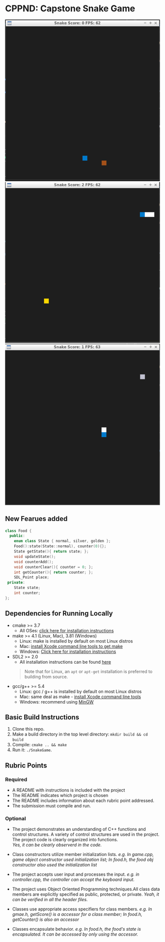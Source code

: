 # CPPND: Capstone Snake Game 
![GITHUB](bronze.PNG)
![GITHUB](golden.PNG)
![GITHUB](silver.PNG)
## New Fearues added
```cpp
class Food {
  public:
    enum class State { normal, silver, golden };
    Food():state(State::normal), counter(0){};
    State getState(){ return state; };
    void updateState();
    void counterAdd();
    void counterClear(){ counter = 0; };
    int getCounter(){ return counter; };
    SDL_Point place;
 private:
    State state;
    int counter;
};
```


## Dependencies for Running Locally
* cmake >= 3.7
  * All OSes: [click here for installation instructions](https://cmake.org/install/)
* make >= 4.1 (Linux, Mac), 3.81 (Windows)
  * Linux: make is installed by default on most Linux distros
  * Mac: [install Xcode command line tools to get make](https://developer.apple.com/xcode/features/)
  * Windows: [Click here for installation instructions](http://gnuwin32.sourceforge.net/packages/make.htm)
* SDL2 >= 2.0
  * All installation instructions can be found [here](https://wiki.libsdl.org/Installation)
  >Note that for Linux, an `apt` or `apt-get` installation is preferred to building from source. 
* gcc/g++ >= 5.4
  * Linux: gcc / g++ is installed by default on most Linux distros
  * Mac: same deal as make - [install Xcode command line tools](https://developer.apple.com/xcode/features/)
  * Windows: recommend using [MinGW](http://www.mingw.org/)

## Basic Build Instructions

1. Clone this repo.
2. Make a build directory in the top level directory: `mkdir build && cd build`
3. Compile: `cmake .. && make`
4. Run it: `./SnakeGame`.

## Rubric Points
### Required
* A README with instructions is included with the project
* The README indicates which project is chosen
* The README includes information about each rubric point addressed.
* The submission must compile and run.
### Optional
* The project demonstrates an understanding of C++ functions and control structures. A variety of control structures are used in the project. The project code is clearly organized into functions.<br>
*Yes, it can be clearly observerd in the code.*
* Class constructors utilize member initialization lists.
*e.g. In game.cpp, game object constructor used initialization list; In food.h, the food obj constructor also used the initialization list*
* The project accepts user input and processes the input.
*e.g. in controller.cpp, the controller can accept the keyboard input.*
  
* The project uses Object Oriented Programming techniques.All class data members are explicitly specified as public, protected, or private.
*Yeah, it can be verified in all the header files.*
* Classes use appropriate access specifiers for class members.
*e.g. In gmae.h,  getScore() is a accessor for a class member; In food.h, getCounter() is also an accessor*
* Classes encapsulate behavior.
*e.g. In food.h, the food's state is encapsulated. It can be accessed by only using the accessor.*
